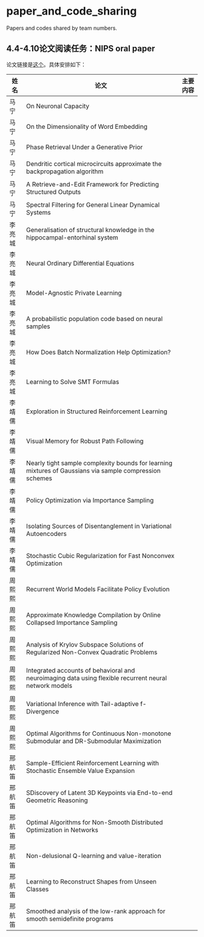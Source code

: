 # paper_and_code_sharing
Papers and codes shared by team numbers.
## 4.4-4.10论文阅读任务：NIPS oral paper
论文链接是[这个](https://nips.cc/Conferences/2018/Schedule?type=Oral)。具体安排如下：

| 姓名 | 论文 | 主要内容 |
| ------ | ------ | ------ |
| 马宁 | On Neuronal Capacity | |
| 马宁 | On the Dimensionality of Word Embedding | |
| 马宁 | Phase Retrieval Under a Generative Prior | |
| 马宁 | Dendritic cortical microcircuits approximate the backpropagation algorithm | |
| 马宁 | A Retrieve-and-Edit Framework for Predicting Structured Outputs | |
| 马宁 | Spectral Filtering for General Linear Dynamical Systems | |
| 李亮城 | Generalisation of structural knowledge in the hippocampal-entorhinal system | |
| 李亮城 | Neural Ordinary Differential Equations | |
| 李亮城 | Model-Agnostic Private Learning | |
| 李亮城 | A probabilistic population code based on neural samples | |
| 李亮城 | How Does Batch Normalization Help Optimization? | |
| 李亮城 | Learning to Solve SMT Formulas | |
| 李靖儒 | Exploration in Structured Reinforcement Learning | |
| 李靖儒 | Visual Memory for Robust Path Following | |
| 李靖儒 | Nearly tight sample complexity bounds for learning mixtures of Gaussians via sample compression schemes | |
| 李靖儒 | Policy Optimization via Importance Sampling | |
| 李靖儒 | Isolating Sources of Disentanglement in Variational Autoencoders | |
| 李靖儒 | Stochastic Cubic Regularization for Fast Nonconvex Optimization | |
| 周熙熙 | Recurrent World Models Facilitate Policy Evolution | |
| 周熙熙 | Approximate Knowledge Compilation by Online Collapsed Importance Sampling | |
| 周熙熙 | Analysis of Krylov Subspace Solutions of Regularized Non-Convex Quadratic Problems | |
| 周熙熙 | Integrated accounts of behavioral and neuroimaging data using flexible recurrent neural network models | |
| 周熙熙 | Variational Inference with Tail-adaptive f-Divergence | |
| 周熙熙 | Optimal Algorithms for Continuous Non-monotone Submodular and DR-Submodular Maximization | |
| 邢航笛 | Sample-Efficient Reinforcement Learning with Stochastic Ensemble Value Expansion | |
| 邢航笛 | SDiscovery of Latent 3D Keypoints via End-to-end Geometric Reasoning | |
| 邢航笛 | Optimal Algorithms for Non-Smooth Distributed Optimization in Networks | |
| 邢航笛 | Non-delusional Q-learning and value-iteration | |
| 邢航笛 | Learning to Reconstruct Shapes from Unseen Classes | |
| 邢航笛 | Smoothed analysis of the low-rank approach for smooth semidefinite programs | |